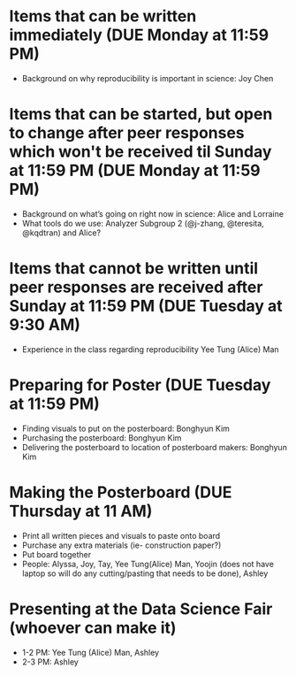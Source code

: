 Items that can be written immediately (DUE Monday at 11:59 PM)
==================
* Background on why reproducibility is important in science: Joy Chen

Items that can be started, but open to change after peer responses which won't be received til Sunday at 11:59 PM (DUE Monday at 11:59 PM)
==================
* Background on what’s going on right now in science: Alice and Lorraine
* What tools do we use: Analyzer Subgroup 2 (@j-zhang, @teresita, @kqdtran) and Alice?

Items that cannot be written until peer responses are received after Sunday at 11:59 PM (DUE Tuesday at 9:30 AM)
==================
* Experience in the class regarding reproducibility Yee Tung (Alice) Man


Preparing for Poster (DUE Tuesday at 11:59 PM)
==================
* Finding visuals to put on the posterboard: Bonghyun Kim
* Purchasing the posterboard: Bonghyun Kim
* Delivering the posterboard to location of posterboard makers: Bonghyun Kim

Making the Posterboard (DUE Thursday at 11 AM)
==================
* Print all written pieces and visuals to paste onto board
* Purchase any extra materials (ie- construction paper?)
* Put board together
* People: Alyssa, Joy, Tay, Yee Tung(Alice) Man, Yoojin (does not have laptop so will do any cutting/pasting that needs to be done), Ashley

Presenting at the Data Science Fair (whoever can make it)
==================
* 1-2 PM: Yee Tung (Alice) Man, Ashley
* 2-3 PM: Ashley
